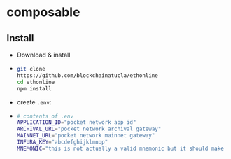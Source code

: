 # composable

## Install
 - Download & install
 - ```bash
   git clone
   https://github.com/blockchainatucla/ethonline
   cd ethonline
   npm install
   ```
 - create `.env`:
 - ```bash
   # contents of .env
   APPLICATION_ID="pocket network app id"
   ARCHIVAL_URL="pocket network archival gateway"
   MAINNET_URL="pocket network mainnet gateway"
   INFURA_KEY="abcdefghijklmnop"
   MNEMONIC="this is not actually a valid mnemonic but it should make sense"
   ```
